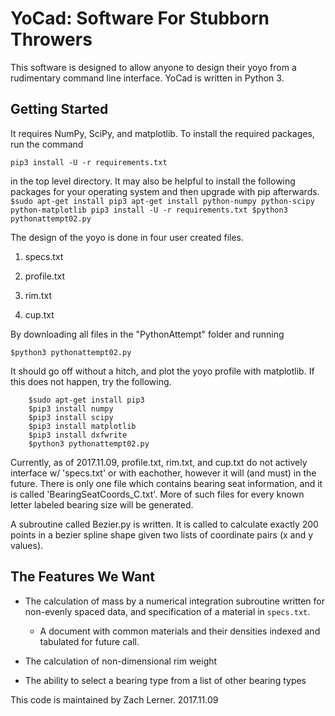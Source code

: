 # YoCad: Software For Stubborn Throwers

  This software is designed to allow anyone to design their yoyo from
  a rudimentary command line interface. YoCad is written in Python 3.

## Getting Started

  It requires NumPy, SciPy, and matplotlib. To install the required
  packages, run the command
  ```
  pip3 install -U -r requirements.txt
  ```
  in the top level directory.
  It may also be helpful to install the following packages for your
  operating system and then upgrade with pip afterwards.
    ```
    $sudo apt-get install pip3
    apt-get install python-numpy python-scipy python-matplotlib
    pip3 install -U -r requirements.txt
    $python3 pythonattempt02.py
    ```

  The design of the yoyo is done in four user created files.

  1. specs.txt

  2. profile.txt

  3. rim.txt

  4. cup.txt

  By downloading all files in the "PythonAttempt" folder and running
  ```
  $python3 pythonattempt02.py
  ```
  It should go off without a hitch, and plot the yoyo profile with
  matplotlib.  If this does not happen, try the following.

```
    $sudo apt-get install pip3
    $pip3 install numpy
    $pip3 install scipy
    $pip3 install matplotlib
    $pip3 install dxfwrite
    $python3 pythonattempt02.py
```

  Currently, as of 2017.11.09, profile.txt, rim.txt, and cup.txt do not
  actively interface w/ 'specs.txt' or with eachother, however it will
  (and must) in the future. There is only one file which contains
  bearing seat information, and it is called 'BearingSeatCoords_C.txt'.
  More of such files for every known letter labeled bearing size will
  be generated.

  A subroutine called Bezier.py is written. It is called to calculate
  exactly 200 points in a bezier spline shape given two lists of
  coordinate pairs (x and y values).

## The Features We Want

  * The calculation of mass by a numerical integration subroutine
   written for non-evenly spaced data, and specification of a material
   in `specs.txt`.
    * A document with common materials and their densities indexed
    and tabulated for future call.

  * The calculation of non-dimensional rim weight

  * The ability to select a bearing type from a list of other bearing types

  This code is maintained by Zach Lerner.
  2017.11.09
